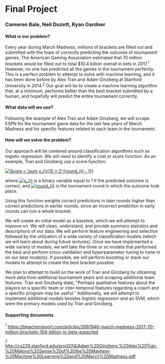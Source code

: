 # Final Project
### Cameron Bale, Neil Duzett, Ryan Gardner

#### What is our problem?
Every year during March Madness, millions of brackets are filled out and submitted with the hope of correctly predicting the outcome of tournament games. The American Gaming Association estimated that 70 million brackets would be filled out to total $10.4 billion overall in bets in 2017.<sup>1</sup> However, no one has predicted all the games in the tournament perfectly. This is a perfect problem to attempt to solve with machine learning, and it has been done before by Alex Tran and Adam Ginzberg at Stanford University in 2014.<sup>2</sup> Our goal will be to create a machine learning algorithm that, at a minimum, performs better than the best bracket submitted by a human, and hopefully will predict the entire tournament correctly.

#### What data will we use?
Following the example of Alex Tran and Adam Ginzberg, we will scrape ESPN for the tournament game data for the last few years of March Madness and for specific features related to each team in the tournament.

#### How will we solve the problem?
Our approach will be centered around classification algorithms such as logistic regression. We will need to identify a cost or score function. As an example, Tran and Ginzberg use a score function:

<a href="https://www.codecogs.com/eqnedit.php?latex=Score&space;=&space;\sum&space;y_{i}(10&space;*&space;2^{round_{i}&space;-&space;1})" target="_blank"><img src="https://latex.codecogs.com/gif.latex?Score&space;=&space;\sum&space;y_{i}(10&space;*&space;2^{round_{i}&space;-&space;1})" title="Score = \sum y_{i}(10 * 2^{round_{i} - 1})" /></a>

where <a href="https://www.codecogs.com/eqnedit.php?latex=y_{i}" target="_blank"><img src="https://latex.codecogs.com/gif.latex?y_{i}" title="y_{i}" /></a> is a binary variable equal to 1 if the predicted outcome is correct, and <a href="https://www.codecogs.com/eqnedit.php?latex=round_{i}" target="_blank"><img src="https://latex.codecogs.com/gif.latex?round_{i}" title="round_{i}" /></a> is the tournament round in which the outcome took place.

Using this function weights correct predictions in later rounds higher than correct predictions in earlier rounds, since an incorrect prediction in early rounds can ruin a whole bracket.

We will create an initial model as a baseline, which we will attempt to improve on. We will clean, understand, and provide summary statistics and descriptions of our data. We will perform feature engineering and selection followed by the utilization of a wide variety of classification models (which we will learn about during future lectures). Once we have implemented a wide variety of models, we will take the three or so models that performed the best and perform cross-validation and hyperparameter tuning to hone in on our best model(s). If possible, we will perform boosting or stack our models to attempt to create the best bracket possible.

We plan to attempt to build on the work of Tran and Ginzberg by obtaining more data from additional tournament years and scraping additional team features. Tran and Ginzberg state, "Perhaps qualitative features about the players on a specific team or inter-temporal features regarding a coach and a specific program may be useful." Additionally, we will attempt to implement additional models besides logistic regression and an SVM, which were the primary models used by Tran and Ginzberg.

#### Supporting documents

<sup>1</sup> https://bleacherreport.com/articles/2697846-march-madness-2017-70-million-brackets-104-billion-in-bets-expected

<sup>2</sup> http://cs229.stanford.edu/proj2014/Adam%20Ginzberg,%20Alex%20Tran,%20Making%20Sense%20of%20the%20Mayhem-%20Machine%20Learning%20and%20March%20Madness.pdf
